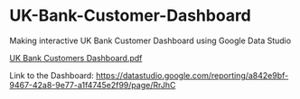 # UK-Bank-Customer-Dashboard
Making interactive UK Bank Customer Dashboard using Google Data Studio

[UK Bank Customers Dashboard.pdf](https://github.com/hprabowo076/UK-Bank-Customer-Dashboard/files/7949720/UK.Bank.Customers.Dashboard.pdf)

Link to the Dashboard:
https://datastudio.google.com/reporting/a842e9bf-9467-42a8-9e77-a1f4745e2f99/page/RrJhC
